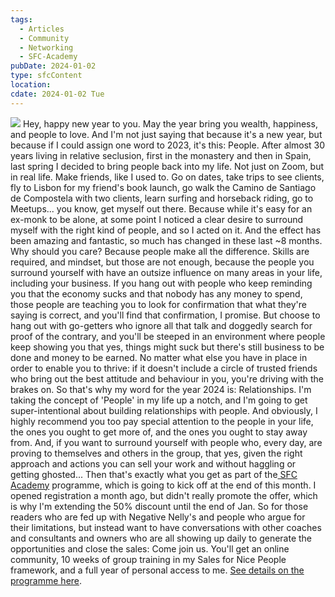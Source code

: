```yaml
---
tags:
  - Articles
  - Community
  - Networking
  - SFC-Academy
pubDate: 2024-01-02
type: sfcContent
location: 
cdate: 2024-01-02 Tue
---
```

![](Media/SalesFlowCoach.app_Success-doesn't-happen-without-people_MartinStellar.jpeg)
Hey, happy new year to you. May the year bring you wealth, happiness, and people to love. 
And I'm not just saying that because it's a new year, but because if I could assign one word to 2023, it's this: People. 
After almost 30 years living in relative seclusion, first in the monastery and then in Spain, last spring I decided to bring people back into my life. Not just on Zoom, but in real life. Make friends, like I used to. Go on dates, take trips to see clients, fly to Lisbon for my friend's book launch, go walk the Camino de Santiago de Compostela with two clients, learn surfing and horseback riding, go to Meetups... you know, get myself out there.
Because while it's easy for an ex-monk to be alone, at some point I noticed a clear desire to surround myself with the right kind of people, and so I acted on it. And the effect has been amazing and fantastic, so much has changed in these last ~8 months.
Why should you care?
Because people make all the difference. Skills are required, and mindset, but those are not enough, because the people you surround yourself with have an outsize influence on many areas in your life, including your business. 
If you hang out with people who keep reminding you that the economy sucks and that nobody has any money to spend, those people are teaching you to look for confirmation that what they're saying is correct, and you'll find that confirmation, I promise. 
But choose to hang out with go-getters who ignore all that talk and doggedly search for proof of the contrary, and you'll be steeped in an environment where people keep showing you that yes, things might suck but there's still business to be done and money to be earned. 
No matter what else you have in place in order to enable you to thrive: if it doesn't include a circle of trusted friends who bring out the best attitude and behaviour in you, you're driving with the brakes on. 
So that's why my word for the year 2024 is: Relationships. I'm taking the concept of 'People' in my life up a notch, and I'm going to get super-intentional about building relationships with people. 
And obviously, I highly recommend you too pay special attention to the people in your life, the ones you ought to get more of, and the ones you ought to stay away from. 
And, if you want to surround yourself with people who, every day, are proving to themselves and others in the group, that yes, given the right approach and actions you can sell your work and without haggling or getting ghosted...
Then that's exactly what you get as part of the[ SFC Academy](https://salesflowcoach.app/academy) programme, which is going to kick off at the end of this month.
I opened registration a month ago, but didn't really promote the offer, which is why I'm extending the 50% discount until the end of Jan. 
So for those readers who are fed up with Negative Nelly's and people who argue for their limitations, but instead want to have conversations with other coaches and consultants and owners who are all showing up daily to generate the opportunities and close the sales:
Come join us. You'll get an online community, 10 weeks of group training in my Sales for Nice People framework, and a full year of personal access to me. 
[See details on the programme here](https://salesflowcoach.app/academy). 


